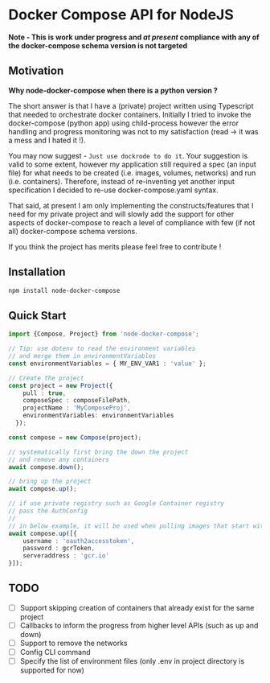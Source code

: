 # Docker Compose API for NodeJS

**Note - This is work under progress and *at present* compliance with any of the docker-compose schema version is not targeted**

## Motivation

**Why node-docker-compose when there is a python version ?**

The short answer is that I have a (private) project written using Typescript that needed to orchestrate docker containers. Initially I tried to invoke the docker-compose (python app) using child-process however the error handling and progress monitoring was not to my satisfaction (read -> it was a mess and I hated it !).

You may now suggest - `Just use dockrode to do it`. Your suggestion is valid to some extent, however my application still required a spec (an input file) for what needs to be created (i.e. images, volumes, networks) and run (i.e. containers). Therefore, instead of re-inventing yet another input specification I decided to re-use docker-compose.yaml syntax.

That said, at present I am only implementing the constructs/features that I need for my private project and will slowly add the support for other aspects of docker-compose to reach a level of compliance with few (if not all) docker-compose schema versions.

If you think the project has merits please feel free to contribute !

## Installation

```bash
npm install node-docker-compose
```

## Quick Start

```ts
import {Compose, Project} from 'node-docker-compose';

// Tip: use dotenv to read the environment variables
// and merge them in environmentVariables
const environmentVariables = { MY_ENV_VAR1 : 'value' };

// Create the project
const project = new Project({
    pull : true,
    composeSpec : composeFilePath,
    projectName : 'MyComposeProj',
    environmentVariables: environmentVariables
  });

const compose = new Compose(project);

// systematically first bring the down the project
// and remove any containers
await compose.down();

// bring up the project
await compose.up();

// if use private registry such as Google Container registry
// pass the AuthConfig
//
// in below example, it will be used when pulling images that start with 'gcr.io'
await compose.up([{
    username : 'oauth2accesstoken',
    password : gcrToken,
    serveraddress : 'gcr.io'
}]);

```

## TODO

- [ ] Support skipping creation of containers that already exist for the same project
- [ ] Callbacks to inform the progress from higher level APIs (such as up and down)
- [ ] Support to remove the networks
- [ ] Config CLI command
- [ ] Specify the list of environment files (only .env in project directory is supported for now)
